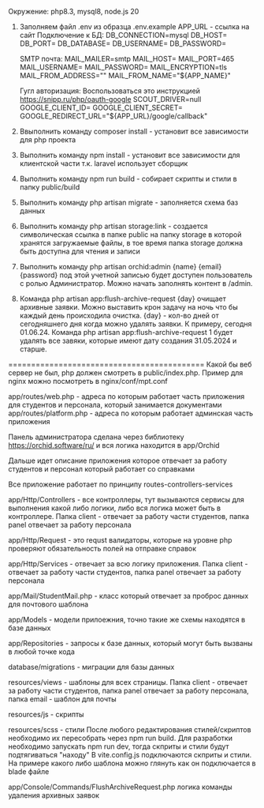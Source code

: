 Окружение: php8.3, mysql8, node.js 20

1.  Заполняем файл .env из образца .env.example
    APP_URL - ссылка на сайт
    Подключение к БД:
    DB_CONNECTION=mysql
    DB_HOST=
    DB_PORT=
    DB_DATABASE=
    DB_USERNAME=
    DB_PASSWORD=

    SMTP почта:
    MAIL_MAILER=smtp
    MAIL_HOST=
    MAIL_PORT=465
    MAIL_USERNAME=
    MAIL_PASSWORD=
    MAIL_ENCRYPTION=tls
    MAIL_FROM_ADDRESS=""
    MAIL_FROM_NAME="${APP_NAME}"

    Гугл авторизация:
    Воспользоваться это инструкцией https://snipp.ru/php/oauth-google
    SCOUT_DRIVER=null
    GOOGLE_CLIENT_ID=
    GOOGLE_CLIENT_SECRET=
    GOOGLE_REDIRECT_URL="${APP_URL}/google/callback"

2.  Ввыполнить команду composer install - установит все зависимости для php проекта
3.  Выполнить команду npm install - установит все зависимости для клиентской части т.к. laravel использует сборщик
4.  Выполнить команду npm run build - собирает скрипты и стили в папку public/build
5.  Выполнить команду php artisan migrate - заполняется схема баз данных
6.  Выполнить команду php artisan storage:link - создается символическая ссылка в папке public на папку storage в которой хранятся загружаемые файлы, в тое время папка storage должна быть доступна для чтения и записи
7.  Выполнить команду php artisan orchid:admin {name} {email} {password} под этой учетной записью будет доступен пользователь с ролью Администратор. Можно начать заполнять контент в /admin.
8.  Команда php artisan app:flush-archive-request {day} очищает архивные заявки. Можно выставить крон задачу на ночь что бы каждый день происходила очистка. {day} - кол-во дней от сегодняшнего дня когда можно удалять заявки. К примеру, сегодня 01.06.24. Команда php artisan app:flush-archive-request 1 будет удалять все завяки, которые имеют дату создания 31.05.2024 и старше.

===========================================
Какой бы веб сервер не был, php должен смотреть в public/index.php. Пример для nginx можно посмотреть в nginx/conf/mpt.conf

app/routes/web.php - адреса по которым работает часть приложения для студентов и персонала, который занимается документами
app/routes/platform.php - адреса по которым работает админская часть приложения

Панель администратора сделана через библиотеку https://orchid.software/ru/ и вся логика находится в app/Orchid

Дальше идет описание приложения которое отвечает за работу студентов и персонал который работает со справками

Все приложение работает по принципу routes-controllers-services

app/Http/Controllers - все контроллеры, тут вызываются сервисы для выполнения какой либо логики, либо вся логика может быть в контроллере. Папка client - отвечает за работу части студентов, папка panel отвечает за работу персонала

app/Http/Request - это requst валидаторы, которые на уровне php проверяют обязательность полей на отправке справок

app/Http/Services - отвечает за всю логику приложения. Папка client - отвечает за работу части студентов, папка panel отвечает за работу персонала

app/Mail/StudentMail.php - класс который отвечает за проброс данных для почтового шаблона

app/Models - модели прилоежния, точно такие же схемы находятся в базе данных

app/Repositories - запросы к базе данных, который могут быть вызваны в любой точке кода

database/migrations - миграции для базы данных

resources/views - шаблоны для всех страницы. Папка client - отвечает за работу части студентов, папка panel отвечает за работу персонала, папка email - шаблон для почты

resources/js - скрипты

resources/scss - стили
После любого редактирования стилей/скриптов необходимо их пересобрать через npm run build. Для разработки необходимо запускать npm run dev, тогда скприты и стили будут подтягиваться "находу"
В vite.config.js подключаются скприты и стили. На примере какого либо шаблона можно глянуть как он подключается в blade файле

app/Console/Commands/FlushArchiveRequest.php логика команды удаления архивных заявок
